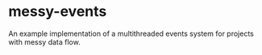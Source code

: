 # messy-events
An example implementation of a multithreaded events system for projects with messy data flow.
